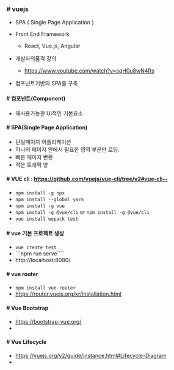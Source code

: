### # vuejs
 - SPA ( Single Page Application )
 - Front End Framework
   - React, Vue.js, Angular
 - 개발자의품격 강의
   - https://www.youtube.com/watch?v=sqH0u8wN4Rs

 - 컴포넌트기반의 SPA를 구축

#### # 컴포넌트(Component)
 - 재사용가능한 UI적인 기본요소
 
#### # SPA(Single Page Application)
 - 단일페이지 어플리케이션
 - 하나의 페이지 안에서 필요한 영역 부분만 로딩.
 - 빠른 페이지 변환
 - 적은 트래픽 양

#### # VUE cli : https://github.com/vuejs/vue-cli/tree/v2#vue-cli--
 - ```npm install -g npx```
 - ```npm install --global yarn```
 - ```npm install -g vue```
 - ```npm install -g @vue/cli``` or ```npm install -g @vue/cli```
 - ```vue install wepack test```

#### # vue 기본 프로젝트 생성
 - ```vue create test```
 - ```npm run serve````
 - http://localhost:8080/

#### # vue router 
 - ```npm install vue-router```
 - https://router.vuejs.org/kr/installation.html

#### # Vue Bootstrap
 - https://bootstrap-vue.org/
 - 

#### # Vue Lifecycle 
 - https://vuejs.org/v2/guide/instance.html#Lifecycle-Diagram
 - 